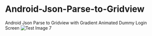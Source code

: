 # Android-Json-Parse-to-Gridview
Android Json Parse to Gridview with Gradient Animated Dummy Login Screen
![Test Image 7](https://github.com/sinansa91/Android-Json-Parse-to-Gridview/tree/master/app/src/main/res/drawable/1.PNG)

